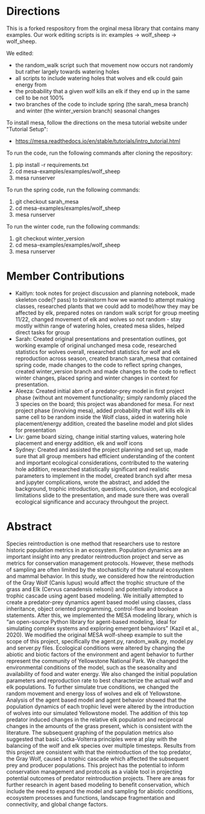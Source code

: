 # Directions

This is a forked respository from the orginal mesa library that contains many examples. Our work editing scripts is in: examples -> wolf_sheep -> wolf_sheep. 

We edited:
* the random_walk script such that movement now occurs not randomly but rather largely towards watering holes
* all scripts to include watering holes that wolves and elk could gain energy from
* the probability that a given wolf kills an elk if they end up in the same cell to be not 100%
* two branches of the code to include spring (the sarah_mesa branch) and winter (the winter_version branch) seasonal changes

To install mesa, follow the directions on the mesa tutorial website under "Tutorial Setup": 
* https://mesa.readthedocs.io/en/stable/tutorials/intro_tutorial.html 

To run the code, run the following commands after cloning the repository:
1. pip install -r requirements.txt
2. cd mesa-examples/examples/wolf_sheep
3. mesa runserver

To run the spring code, run the following commands:
1. git checkout sarah_mesa
2. cd mesa-examples/examples/wolf_sheep
3. mesa runserver

To run the winter code, run the following commands:
1. git checkout winter_version
2. cd mesa-examples/examples/wolf_sheep
3. mesa runserver

# Member Contributions

  * Kaitlyn: took notes for project discussion and planning notebook, made skeleton code(? pass) to brainstorm how we wanted to attempt making classes, researched plants that we could add to model/how they may be affected by elk, prepared notes on random walk script for group meeting 11/22, changed movement of elk and wolves so not random - stay mostly within range of watering holes, created mesa slides, helped direct tasks for group
  * Sarah: Created original presentations and presentation outlines, got working example of original unchanged mesa code, researched statistics for wolves overall, researched statistics for wolf and elk reproduction across season, created branch sarah_mesa that contained spring code, made changes to the code to reflect spring changes, created winter_version branch and made changes to the code to reflect winter changes, placed spring and winter changes in context for presentation.
  * Aleeza: Created initial abm of a predator-prey model in first project phase (without ant movement functionality; simply randomly placed the 3 species on the board; this project was abandoned for mesa. For next project phase (involving mesa), added probability that wolf kills elk in same cell to be random inside the Wolf class, aided in watering hole placement/energy addition, created the baseline model and plot slides for presentation
  * Liv: game board sizing, change initial starting values, watering hole placement and energy addition, elk and wolf icons
  * Sydney: Created and assisted the project planning and set up, made sure that all group members had efficient understanding of the content and important ecological considerations, contributed to the watering hole addition, researched statistically significant and realistic parameters to implement in the model, created branch syd after mesa and jupyter complications, wrote the abstract, and added the background, trophic introduction, questions, conclusion, and ecological limitations slide to the presentation, and made sure there was overall ecological significance and accuracy throuhgout the project. 

# Abstract

Species reintroduction is one method that researchers use to restore historic population metrics in an ecosystem. Population dynamics are an important insight into any predator reintroduction project and serve as metrics for conservation management protocols. However, these methods of sampling are often limited by the stochasticity of the natural ecosystem and mammal behavior. In this study, we considered how the reintroduction of the Gray Wolf (Canis lupus) would affect the trophic structure of the grass and Elk (Cervus canadensis nelsoni) and potentially introduce a trophic cascade using agent based modeling. We initially attempted to create a predator-prey dynamics agent based model using classes, class inheritance, object oriented programming, control-flow and boolean statements. After this, we implemented the MESA modeling library, which is “an open-source Python library for agent-based modeling, ideal for simulating complex systems and exploring emergent behaviors” (Kazil et al., 2020).  We modified the original MESA wolf-sheep example to suit the scope of this project, specifically the agent.py, random_walk.py, model.py and server.py files. Ecological conditions were altered by changing the abiotic and biotic factors of the environment and agent behavior to further represent the community of Yellowstone National Park. We changed the environmental conditions of the model, such as the seasonality and availability of food and water energy. We also changed the initial population parameters and reproduction rate to best characterize the actual wolf and elk populations. To further simulate true conditions, we changed the random movement and energy loss of wolves and elk of Yellowstone. Analysis of the agent based model and agent behavior showed that the population dynamics of each trophic level were altered by the introduction of wolves into our simulated Yellowstone model. The addition of this top predator induced changes in the relative elk population and reciprocal changes in the amounts of the grass present, which is consistent with the literature. The subsequent graphing of the population metrics also suggested that basic Lotka-Volterra principles were at play with the balancing of the wolf and elk species over multiple timesteps. Results from this project are consistent with that the reintroduction of the top predator, the Gray Wolf, caused a trophic cascade which affected the subsequent prey and producer populations. This project has the potential to inform conservation management and protocols as a viable tool in projecting potential outcomes of predator reintroduction projects. There are areas for further research in agent based modeling to benefit conservation, which include the need to expand the model and sampling for abiotic conditions, ecosystem processes and functions, landscape fragmentation and connectivity, and global change factors.
